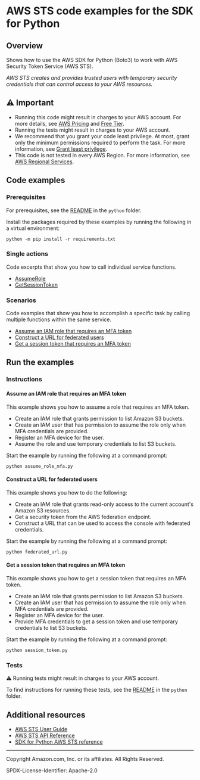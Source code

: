 # AWS STS code examples for the SDK for Python

## Overview

Shows how to use the AWS SDK for Python (Boto3) to work with AWS Security Token Service (AWS STS).

<!--custom.overview.start-->
<!--custom.overview.end-->

_AWS STS creates and provides trusted users with temporary security credentials that can control access to your AWS resources._

## ⚠ Important

* Running this code might result in charges to your AWS account. For more details, see [AWS Pricing](https://aws.amazon.com/pricing/) and [Free Tier](https://aws.amazon.com/free/).
* Running the tests might result in charges to your AWS account.
* We recommend that you grant your code least privilege. At most, grant only the minimum permissions required to perform the task. For more information, see [Grant least privilege](https://docs.aws.amazon.com/IAM/latest/UserGuide/best-practices.html#grant-least-privilege).
* This code is not tested in every AWS Region. For more information, see [AWS Regional Services](https://aws.amazon.com/about-aws/global-infrastructure/regional-product-services).

<!--custom.important.start-->
<!--custom.important.end-->

## Code examples

### Prerequisites

For prerequisites, see the [README](../../README.md#Prerequisites) in the `python` folder.

Install the packages required by these examples by running the following in a virtual environment:

```
python -m pip install -r requirements.txt
```

<!--custom.prerequisites.start-->
<!--custom.prerequisites.end-->

### Single actions

Code excerpts that show you how to call individual service functions.

- [AssumeRole](assume_role_mfa.py#L181)
- [GetSessionToken](session_token.py#L117)

### Scenarios

Code examples that show you how to accomplish a specific task by calling multiple
functions within the same service.

- [Assume an IAM role that requires an MFA token](assume_role_mfa.py)
- [Construct a URL for federated users](federated_url.py)
- [Get a session token that requires an MFA token](session_token.py)


<!--custom.examples.start-->
<!--custom.examples.end-->

## Run the examples

### Instructions


<!--custom.instructions.start-->
<!--custom.instructions.end-->



#### Assume an IAM role that requires an MFA token

This example shows you how to assume a role that requires an MFA token.

- Create an IAM role that grants permission to list Amazon S3 buckets.
- Create an IAM user that has permission to assume the role only when MFA credentials are provided.
- Register an MFA device for the user.
- Assume the role and use temporary credentials to list S3 buckets.

<!--custom.scenario_prereqs.sts_Scenario_AssumeRoleMfa.start-->
<!--custom.scenario_prereqs.sts_Scenario_AssumeRoleMfa.end-->

Start the example by running the following at a command prompt:

```
python assume_role_mfa.py
```


<!--custom.scenarios.sts_Scenario_AssumeRoleMfa.start-->
<!--custom.scenarios.sts_Scenario_AssumeRoleMfa.end-->

#### Construct a URL for federated users

This example shows you how to do the following:

- Create an IAM role that grants read-only access to the current account's Amazon S3 resources.
- Get a security token from the AWS federation endpoint.
- Construct a URL that can be used to access the console with federated credentials.

<!--custom.scenario_prereqs.sts_Scenario_ConstructFederatedUrl.start-->
<!--custom.scenario_prereqs.sts_Scenario_ConstructFederatedUrl.end-->

Start the example by running the following at a command prompt:

```
python federated_url.py
```


<!--custom.scenarios.sts_Scenario_ConstructFederatedUrl.start-->
<!--custom.scenarios.sts_Scenario_ConstructFederatedUrl.end-->

#### Get a session token that requires an MFA token

This example shows you how to get a session token that requires an MFA token.

- Create an IAM role that grants permission to list Amazon S3 buckets.
- Create an IAM user that has permission to assume the role only when MFA credentials are provided.
- Register an MFA device for the user.
- Provide MFA credentials to get a session token and use temporary credentials to list S3 buckets.

<!--custom.scenario_prereqs.sts_Scenario_SessionTokenMfa.start-->
<!--custom.scenario_prereqs.sts_Scenario_SessionTokenMfa.end-->

Start the example by running the following at a command prompt:

```
python session_token.py
```


<!--custom.scenarios.sts_Scenario_SessionTokenMfa.start-->
<!--custom.scenarios.sts_Scenario_SessionTokenMfa.end-->

### Tests

⚠ Running tests might result in charges to your AWS account.


To find instructions for running these tests, see the [README](../../README.md#Tests)
in the `python` folder.



<!--custom.tests.start-->
<!--custom.tests.end-->

## Additional resources

- [AWS STS User Guide](https://docs.aws.amazon.com/IAM/latest/UserGuide/id_credentials_temp.html)
- [AWS STS API Reference](https://docs.aws.amazon.com/STS/latest/APIReference/welcome.html)
- [SDK for Python AWS STS reference](https://boto3.amazonaws.com/v1/documentation/api/latest/reference/services/sts.html)

<!--custom.resources.start-->
<!--custom.resources.end-->

---

Copyright Amazon.com, Inc. or its affiliates. All Rights Reserved.

SPDX-License-Identifier: Apache-2.0